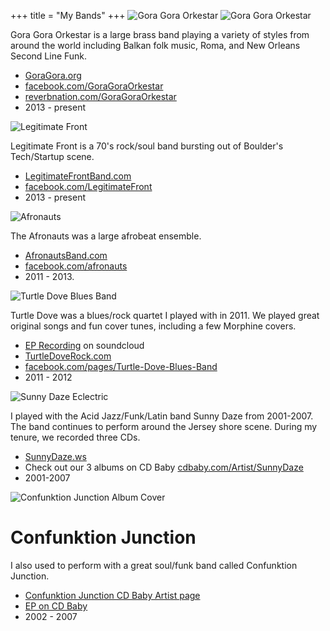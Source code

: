 +++
title = "My Bands"
+++
<img class="band" src="/images/gora_gora_orkestar.png" alt="Gora Gora Orkestar"/>
<img class="band ggo" src="/images/gora_gora_orkestar_2015_10.jpg" alt="Gora Gora Orkestar"/>

Gora Gora Orkestar is a large brass band playing a variety of styles from around the world including Balkan folk music, Roma, and New Orleans Second Line Funk.

<div class="clear"></div>

- [GoraGora.org](https://goragora.org)
- [facebook.com/GoraGoraOrkestar](https://www.facebook.com/GoraGoraOrkestar)
- [reverbnation.com/GoraGoraOrkestar](http://www.reverbnation.com/goragoraorkestar)
- 2013 - present


<img class="band" src="/images/legitimate_front.jpg" alt="Legitimate Front"/>

Legitimate Front is a 70's rock/soul band bursting out of Boulder's Tech/Startup scene.
<div class="clear"></div>

- [LegitimateFrontBand.com](http://legitimatefrontband.com)
- [facebook.com/LegitimateFront](https://www.facebook.com/LegitimateFront)
- 2013 - present



<img class="band" src="/images/afronauts.jpg" alt="Afronauts"/>

The Afronauts was a large afrobeat ensemble.

<div class="clear"></div>

- [AfronautsBand.com](http://afronautsband.com/)
- [facebook.com/afronauts](https://www.facebook.com/afronauts)
- 2011 - 2013.


<img class="band" src="/images/turtle_dove.jpg" alt="Turtle Dove Blues Band"/>

Turtle Dove was a blues/rock quartet I played with in 2011. We played great original
songs and fun cover tunes, including a few Morphine covers.

<div class="clear"></div>

 - [EP Recording](https://soundcloud.com/mattgaude/sets/the-turtledove-blues-band) on soundcloud
 - [TurtleDoveRock.com](http://turtledoverock.com)
 - [facebook.com/pages/Turtle-Dove-Blues-Band](https://www.facebook.com/pages/Turtle-Dove-Blues-Band/123713941039995)
 - 2011 - 2012


<img class="band" src="/images/eclectric_cover.jpg" alt="Sunny Daze Eclectric"/>

I played with the Acid Jazz/Funk/Latin band Sunny Daze from 2001-2007. The band continues to perform around the
Jersey shore scene. During my tenure, we recorded three CDs.
<div class="clear"></div>

- [SunnyDaze.ws](http://www.sunnydaze.ws)
- Check out our 3 albums on CD Baby [cdbaby.com/Artist/SunnyDaze](http://cdbaby.com/Artist/SunnyDaze)
- 2001-2007

<img class="band" src="/images/confunktion_junction_cover.jpg"
alt="Confunktion Junction Album Cover"/>

# Confunktion Junction
I also used to perform with a great soul/funk band called Confunktion Junction.
<div class="clear"></div>

- [Confunktion Junction CD Baby Artist page](http://cdbaby.com/Artist/ConfunktionJunction)
- [EP on CD Baby](http://cdbaby.com/cd/confunktion)
- 2002 - 2007
